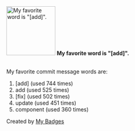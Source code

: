 <img src="https://my-badges.github.io/my-badges/favorite-word.png" alt="My favorite word is &quot;[add]&quot;." title="My favorite word is &quot;[add]&quot;." width="128">
<strong>My favorite word is &quot;[add]&quot;.</strong>
<br><br>

My favorite commit message words are:

1. [add] (used 744 times)
2. add (used 525 times)
3. [fix] (used 502 times)
4. update (used 451 times)
5. component (used 360 times)


Created by <a href="https://github.com/my-badges/my-badges">My Badges</a>